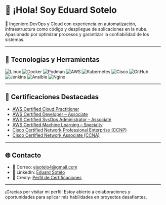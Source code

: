 # 👋 ¡Hola! Soy Eduard Sotelo

🚀 Ingeniero DevOps y Cloud con experiencia en automatización, infraestructura como código y despliegue de aplicaciones en la nube. Apasionado por optimizar procesos y garantizar la confiabilidad de los sistemas.

---

## 🧰 Tecnologías y Herramientas

![Linux](https://img.shields.io/badge/Linux-FCC624?style=for-the-badge&logo=linux&logoColor=black)
![Docker](https://img.shields.io/badge/Docker-2496ED?style=for-the-badge&logo=docker&logoColor=white)
![Podman](https://img.shields.io/badge/Podman-892CA0?style=for-the-badge&logo=podman&logoColor=white)
![AWS](https://img.shields.io/badge/AWS-232F3E?style=for-the-badge&logo=amazonaws&logoColor=white)
![Kubernetes](https://img.shields.io/badge/Kubernetes-326CE5?style=for-the-badge&logo=kubernetes&logoColor=white)
![Cisco](https://img.shields.io/badge/Cisco-1BA0D7?style=for-the-badge&logo=cisco&logoColor=white)
![GitHub](https://img.shields.io/badge/GitHub-181717?style=for-the-badge&logo=github&logoColor=white)
![Jenkins](https://img.shields.io/badge/Jenkins-D24939?style=for-the-badge&logo=jenkins&logoColor=white)
![Ansible](https://img.shields.io/badge/Ansible-EE0000?style=for-the-badge&logo=ansible&logoColor=white)
![Nginx](https://img.shields.io/badge/Nginx-009639?style=for-the-badge&logo=nginx&logoColor=white)

---

## 📜 Certificaciones Destacadas

- [AWS Certified Cloud Practitioner](https://www.credly.com/badges/21edffdb-eb62-4856-a8f1-cac02fee37f6)
- [AWS Certified Developer – Associate](https://www.credly.com/badges/4319fa3f-1ddc-4b79-8a25-1ac36c17f756)
- [AWS Certified SysOps Administrator – Associate](https://www.credly.com/badges/f351b014-749a-403c-b4ea-2d72a1d42913)
- [AWS Certified Machine Learning – Specialty](https://www.credly.com/badges/e8404792-e1a7-4713-b32f-4416a2c0bbb5)
- [Cisco Certified Network Professional Enterprise (CCNP)](https://www.credly.com/badges/2fb003b2-e89b-4a51-b816-8cf5161e1dc1)
- [Cisco Certified Network Associate (CCNA)](https://www.credly.com/badges/f93da646-4432-4067-b03c-4b007cab64b5)

---

## 🌐 Contacto

- 📧 Correo: [ejsotelo4@gmail.com](mailto:ejsotelo4@gmail.com)
- 💼 LinkedIn: [Eduard Sotelo](https://www.linkedin.com/in/eduard-sotelo-solano/)
- 🏅 Credly: [Perfil de Certificaciones](https://www.credly.com/users/eduard-sotelo/)

---

¡Gracias por visitar mi perfil! Estoy abierto a colaboraciones y oportunidades para aplicar mis habilidades en proyectos desafiantes.
